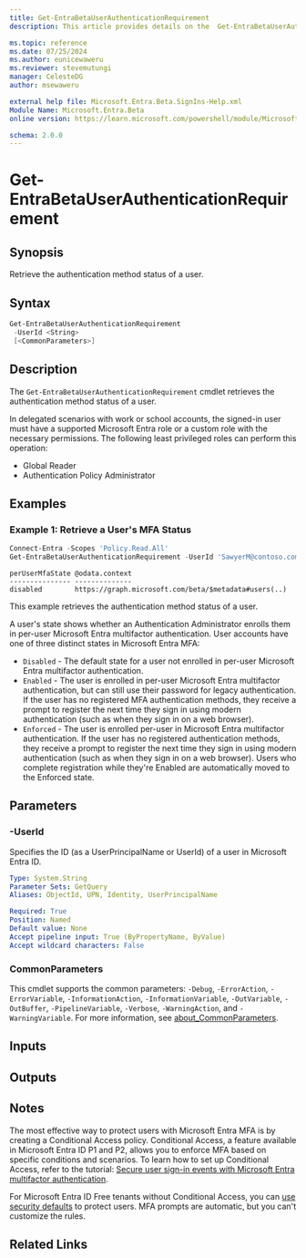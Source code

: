 ```yaml
---
title: Get-EntraBetaUserAuthenticationRequirement
description: This article provides details on the  Get-EntraBetaUserAuthenticationRequirement Command.

ms.topic: reference
ms.date: 07/25/2024
ms.author: eunicewaweru
ms.reviewer: stevemutungi
manager: CelesteDG
author: msewaweru

external help file: Microsoft.Entra.Beta.SignIns-Help.xml
Module Name: Microsoft.Entra.Beta
online version: https://learn.microsoft.com/powershell/module/Microsoft.Entra.Beta/Get-EntraBetaUserAuthenticationRequirement

schema: 2.0.0
---
```


# Get-EntraBetaUserAuthenticationRequirement

## Synopsis

Retrieve the authentication method status of a user.

## Syntax

```powershell
Get-EntraBetaUserAuthenticationRequirement
 -UserId <String>
 [<CommonParameters>]
```

## Description

The `Get-EntraBetaUserAuthenticationRequirement` cmdlet retrieves the authentication method status of a user.

In delegated scenarios with work or school accounts, the signed-in user must have a supported Microsoft Entra role or a custom role with the necessary permissions. The following least privileged roles can perform this operation:

- Global Reader  
- Authentication Policy Administrator

## Examples

### Example 1: Retrieve a User's MFA Status

```powershell
Connect-Entra -Scopes 'Policy.Read.All'
Get-EntraBetaUserAuthenticationRequirement -UserId 'SawyerM@contoso.com'
```

```Output
perUserMfaState @odata.context
--------------- --------------
disabled        https://graph.microsoft.com/beta/$metadata#users(..)
```

This example retrieves the authentication method status of a user.

A user's state shows whether an Authentication Administrator enrolls them in per-user Microsoft Entra multifactor authentication. User accounts have one of three distinct states in Microsoft Entra MFA:

- `Disabled` - The default state for a user not enrolled in per-user Microsoft Entra multifactor authentication.
- `Enabled` - The user is enrolled in per-user Microsoft Entra multifactor authentication, but can still use their password for  legacy authentication. If the user has no registered MFA authentication methods, they receive a prompt to register the next time they sign in using modern authentication (such as when they sign in on a web browser).
- `Enforced` - The user is enrolled per-user in Microsoft Entra multifactor authentication. If the user has no registered authentication methods, they receive a prompt to register the next time they sign in using modern authentication (such as when they sign in on a web browser). Users who complete registration while they're Enabled are automatically moved to the Enforced state.

## Parameters

### -UserId

Specifies the ID (as a UserPrincipalName or UserId) of a user in Microsoft Entra ID.

```yaml
Type: System.String
Parameter Sets: GetQuery
Aliases: ObjectId, UPN, Identity, UserPrincipalName

Required: True
Position: Named
Default value: None
Accept pipeline input: True (ByPropertyName, ByValue)
Accept wildcard characters: False
```

### CommonParameters

This cmdlet supports the common parameters: `-Debug`, `-ErrorAction`, `-ErrorVariable`, `-InformationAction`, `-InformationVariable`, `-OutVariable`, `-OutBuffer`, `-PipelineVariable`, `-Verbose`, `-WarningAction`, and `-WarningVariable`. For more information, see [about_CommonParameters](https://go.microsoft.com/fwlink/?LinkID=113216).

## Inputs

## Outputs

## Notes

The most effective way to protect users with Microsoft Entra MFA is by creating a Conditional Access policy. Conditional Access, a feature available in Microsoft Entra ID P1 and P2, allows you to enforce MFA based on specific conditions and scenarios. To learn how to set up Conditional Access, refer to the tutorial: [Secure user sign-in events with Microsoft Entra multifactor authentication](https://learn.microsoft.com/entra/identity/authentication/tutorial-enable-azure-mfa).

For Microsoft Entra ID Free tenants without Conditional Access, you can [use security defaults](https://learn.microsoft.com/entra/fundamentals/security-defaults) to protect users. MFA prompts are automatic, but you can't customize the rules.

## Related Links
